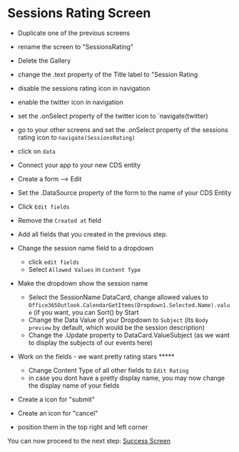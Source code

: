# Sessions Rating Screen

* Duplicate one of the previous screens
* rename the screen to "SessionsRating"
* Delete the Gallery
* change the .text property of the Title label to "Session Rating
* disable the sessions rating icon in navigation
* enable the twitter icon in navigation
* set the .onSelect property of the twitter icon to `navigate(twitter)
* go to your other screens and set the .onSelect property of the sessions rating icon to `navigate(SessionsRating)`
* click on `data`
* Connect your app to your new CDS entity
* Create a form --> Edit
* Set the .DataSource property of the form to the name of your CDS Entity
* Click `Edit fields` 
* Remove the `Created at` field
* Add all fields that you created in the previous step. 
* Change the session name field to a dropdown
  * click `edit fields`
  * Select `Allowed Values` in `Content Type`
* Make the dropdown show the session name 
  * Select the SessionName DataCard, change allowed values to `Office365Outlook.CalendarGetItems(Dropdown1.Selected.Name).value`
  (if you want, you can Sort() by Start
  * Change the Data Value of your Dropdown to `Subject` (its `Body preview` by default, which would be the session description)
  * Change the .Update property to DataCard.ValueSubject (as we want to display the subjects of our events here)
* Work on the fields - we want pretty rating stars *****
  * Change Content Type of all other fields to `Edit Rating`
  * in case you dont have a pretty display name, you may now change the display name of your fields
  
* Create a icon for "submit"
* Create an icon for "cancel" 
* position them in the top right and left corner

You can now proceed to the next step: [Success Screen](https://github.com/LuiseFreese/M365BootCamp/blob/main/MakeYourApp-SuccessScreen.md)
